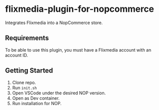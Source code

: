 # flixmedia-plugin-for-nopcommerce
Integrates Flixmedia into a NopCommerce store.

## Requirements

To be able to use this plugin, you must have a Flixmedia account with an account ID.

## Getting Started

1. Clone repo.
1. Run `init.sh`
1. Open VSCode under the desired NOP version.
1. Open as Dev container.
1. Run installation for NOP.
